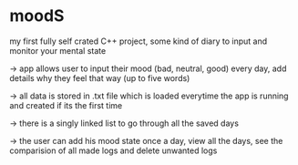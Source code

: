 # moodS
my first fully self crated C++ project, some kind of diary to input  and monitor your mental state

-> app allows user to input their mood (bad, neutral, good) every day, add details why they feel that way (up to five words)

-> all data is stored in .txt file which is loaded everytime the app is running and created if its the first time

-> there is a singly linked list to go through all the saved days

-> the user can add his mood state once a day, view all the days, see the comparision of all made logs and delete unwanted logs
